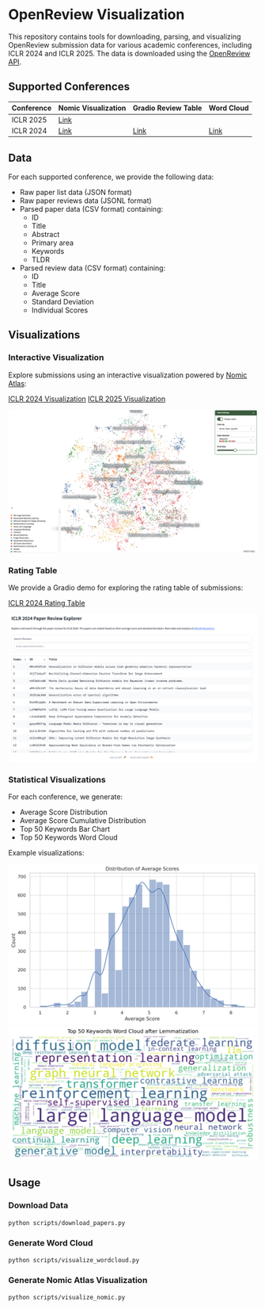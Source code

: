 # OpenReview Visualization

This repository contains tools for downloading, parsing, and visualizing OpenReview submission data for various academic conferences, including ICLR 2024 and ICLR 2025. The data is downloaded using the [OpenReview API](https://docs.openreview.net/reference/api-v2/).

## Supported Conferences

| Conference | Nomic Visualization | Gradio Review Table | Word Cloud |
| ---------- | ------------------ | ------------------ | ---------- |
| ICLR 2025 | [Link](https://atlas.nomic.ai/data/ranpox/iclr2025/map) |  |  |
| ICLR 2024 | [Link](https://atlas.nomic.ai/data/ranpox/iclr-2024-submission/map) | [Link](https://huggingface.co/spaces/ranpox/iclr2024-submissions) | [Link](assets/wordcloud.png) |

## Data

For each supported conference, we provide the following data:

- Raw paper list data (JSON format)
- Raw paper reviews data (JSONL format)
- Parsed paper data (CSV format) containing:
  - ID
  - Title
  - Abstract
  - Primary area
  - Keywords
  - TLDR
- Parsed review data (CSV format) containing:
  - ID
  - Title
  - Average Score
  - Standard Deviation
  - Individual Scores

## Visualizations

### Interactive Visualization
Explore submissions using an interactive visualization powered by [Nomic Atlas](https://atlas.nomic.ai/):

[ICLR 2024 Visualization](https://atlas.nomic.ai/data/ranpox/iclr-2024-submission/map)
[ICLR 2025 Visualization](https://atlas.nomic.ai/data/ranpox/iclr2025/map)

![ICLR 2024 Submissions](assets/nomic_atlas.png)

### Rating Table
We provide a Gradio demo for exploring the rating table of submissions:

[ICLR 2024 Rating Table](https://huggingface.co/spaces/ranpox/iclr2024-submissions)

![Gradio Demo](assets/gradio.png)

### Statistical Visualizations
For each conference, we generate:

- Average Score Distribution
- Average Score Cumulative Distribution
- Top 50 Keywords Bar Chart
- Top 50 Keywords Word Cloud

Example visualizations:

![Average Score Distribution](assets/avg_dist.png)
![Top 50 Keywords Word Cloud](assets/top_keywords_wordcloud.png)

## Usage

### Download Data

```
python scripts/download_papers.py
```

### Generate Word Cloud

```
python scripts/visualize_wordcloud.py
```

### Generate Nomic Atlas Visualization

```
python scripts/visualize_nomic.py
```
